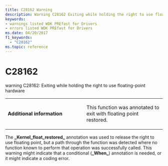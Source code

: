 ```yaml
---
title: C28162 Warning
description: Warning C28162 Exiting while holding the right to use floating-point hardware.
keywords:
- warnings listed WDK PREfast for Drivers
- errors listed WDK PREfast for Drivers
ms.date: 04/20/2017
f1_keywords: 
  - "C28162"
ms.topic: reference
---
```


# C28162


warning C28162: Exiting while holding the right to use floating-point hardware

<table>
<colgroup>
<col width="50%" />
<col width="50%" />
</colgroup>
<tbody>
<tr class="odd">
<td align="left"><p><strong>Additional information</strong></p></td>
<td align="left"><p>This function was annotated to exit with floating point restored.</p></td>
</tr>
</tbody>
</table>

 

The **\_Kernel\_float\_restored\_** annotation was used to release the right to use floating point, but a path through the function was detected where no function known to perform that operation was successfully called. This warning might indicate that a conditional (**\_When\_**) annotation is needed, or it might indicate a coding error.

